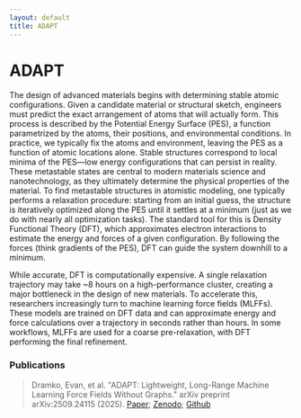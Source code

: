 ```yaml
---
layout: default
title: ADAPT
---
```

# ADAPT
The design of advanced materials begins with determining stable atomic configurations. Given a candidate material or structural sketch, engineers must predict the exact arrangement of atoms that will actually form. This process is described by the Potential Energy Surface (PES), a function parametrized by the atoms, their positions, and environmental conditions. In practice, we typically fix the atoms and environment, leaving the PES as a function of atomic locations alone. Stable structures correspond to local minima of the PES—low energy configurations that can persist in reality. These metastable states are central to modern materials science and nanotechnology, as they ultimately determine the physical properties of the material.
To find metastable structures in atomistic modeling, one typically performs a relaxation procedure: starting from an initial guess, the structure is iteratively optimized along the PES until it settles at a minimum (just as we do with nearly all optimization tasks). The standard tool for this is Density Functional Theory (DFT), which approximates electron interactions to estimate the energy and forces of a given configuration. By following the forces (think gradients of the PES), DFT can guide the system downhill to a minimum.

While accurate, DFT is computationally expensive. A single relaxation trajectory may take ~8 hours on a high-performance cluster, creating a major bottleneck in the design of new materials.
To accelerate this, researchers increasingly turn to machine learning force fields (MLFFs). These models are trained on DFT data and can approximate energy and force calculations over a trajectory in seconds rather than hours. In some workflows, MLFFs are used for a coarse pre-relaxation, with DFT performing the final refinement.



### Publications


> Dramko, Evan, et al. "ADAPT: Lightweight, Long-Range Machine Learning Force Fields Without Graphs." arXiv preprint arXiv:2509.24115 (2025). [Paper](https://arxiv.org/abs/2509.24115); [Zenodo](https://zenodo.org/records/17317543); [Github](https://github.com/EvanDramko/ADAPT_Released)

